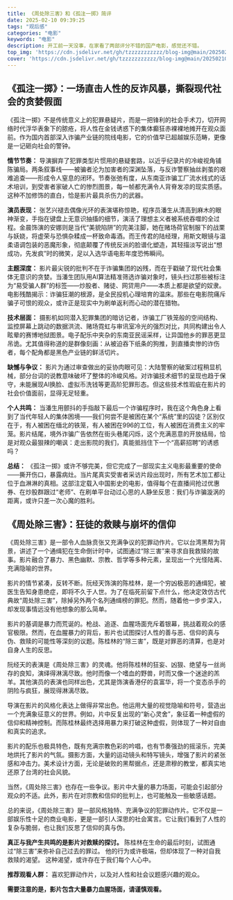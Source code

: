 ```yaml
---
title: 《周处除三害》和《孤注一掷》简评
date: 2025-02-10 09:39:25
tags: "观后感"
categories: "电影"
keywords: "电影"
description: 开工前一天没事，在家看了两部评分不错的国产电影，感觉还不错。
top_img: 'https://cdn.jsdelivr.net/gh/tzzzzzzzzzzz/blog-img@main/20250210094312664.png'
cover: 'https://cdn.jsdelivr.net/gh/tzzzzzzzzzzz/blog-img@main/20250210094312664.png'
---
```

## **《孤注一掷》：一场直击人性的反诈风暴，撕裂现代社会的贪婪假面**

《孤注一掷》不是传统意义上的犯罪悬疑片，而是一把锋利的社会手术刀，切开网络时代浮华表象下的脓疮，将人性在金钱诱惑下的集体癫狂赤裸裸地摊开在观众面前。作为国内首部深入诈骗产业链的院线电影，它的价值早已超越娱乐范畴，更像是一记砸向社会的警钟。

**情节节奏：**
导演摒弃了犯罪类型片惯用的悬疑套路，以近乎纪录片的冷峻视角铺陈骗局。两条叙事线——被骗者沦为加害者的深渊坠落，与反诈警察抽丝剥茧的艰难追查——形成令人窒息的闭环。节奏张弛有度，从东南亚诈骗工厂流水线式的话术培训，到受害者家破人亡的惨烈图景，每一帧都充满令人背脊发凉的现实质感。这种不加修饰的直白，恰是影片最具杀伤力的武器。

**演员表现：**
张艺兴褪去偶像光环的表演堪称惊艳，程序员潘生从清高到麻木的眼神渐变，手指在键盘上无意识抽搐的细节，演活了理想主义者被系统吞噬的全过程。金晨饰演的安娜则是当代“美貌陷阱”的完美注脚，她在赌场荷官制服下的战栗与妖娆，将虚荣与恐惧杂糅成一杯致命毒酒。而王传君的陆经理，用斯文眼镜与温柔语调包装的恶魔形象，彻底颠覆了传统反派的脸谱化塑造，其轻描淡写说出“想成功，先发疯”时的微笑，足以入选华语电影年度恐怖瞬间。

**主题深度：**
影片最尖锐的批判不在于诈骗集团的凶残，而在于戳破了现代社会集体无意识的贪婪。当潘生团队用AI算法精准筛选诈骗对象时，镜头扫过那些被标注为“易受骗人群”的标签——炒股者、赌徒、网贷用户——本质上都是欲望的奴隶。电影残酷揭示：诈骗狂潮的根源，是全民投机心理培育的温床。那些在电影院痛斥骗子可恨的观众，或许正是现实中为刷单返利而心动的潜在猎物。

**技术层面：**
摄影机如同潜入犯罪集团的暗访记者，诈骗工厂铁笼般的空间结构、监控屏幕上跳动的数据洪流、赌场霓虹与审讯室冷光的强烈对比，共同构建出令人眩晕的赛博地狱图景。电子配乐中夹杂的东南亚民谣采样，让异国他乡的罪恶更显吊诡。尤其值得称道的是群像刻画：从被迫吞下纸条的狗推，到直播卖惨的诈伤者，每个配角都是黑色产业链的鲜活切片。

**缺憾与争议：**
影片为通过审查做出的妥协肉眼可见：大陆警察的破案过程稍显机械，部分台词的说教意味破坏了整体的冷峻风格。对诈骗技术细节的呈现也趋于保守，未能展现AI换脸、虚拟币洗钱等更高阶犯罪形态。但这些技术性瑕疵在影片的社会价值面前，显得无足轻重。

**个人共鸣：**
当潘生用颤抖的手指敲下最后一个诈骗程序时，我在这个角色身上看到了当代年轻人的集体困境——我们何尝不是被困在某个“系统”里的囚徒？区别仅在于，有人被困在缅北的铁笼，有人被困在996的工位，有人被困在消费主义的牢笼。影片结尾，境外诈骗广告依然在街头巷尾闪烁，这个充满恶意的开放结局，恰是对观众最狠辣的嘲讽：走出影院的我们，真能抵挡住下一个“高薪招聘”的诱惑吗？

**总结：**
《孤注一掷》或许不够完美，但它完成了一部现实主义电影最重要的使命——撕开伤口，暴露病灶。当片尾真实受害者采访片段出现时，所有艺术加工都让位于血淋淋的真相。这部注定载入中国影史的电影，值得每个在直播间抢过优惠券、在炒股群跟过“老师”、在刷单平台动过心思的人静坐反思：我们与诈骗漩涡的距离，或许只差一次心魔的胜利。

## 《周处除三害》：狂徒的救赎与崩坏的信仰

《周处除三害》是一部令人血脉贲张又充满争议的犯罪动作片。它以台湾黑帮为背景，讲述了一个通缉犯在生命倒计时中，试图通过“除三害”来寻求自我救赎的故事。影片融合了暴力、黑色幽默、宗教、哲学等多种元素，呈现出一个光怪陆离、充满隐喻的世界。

影片的情节紧凑，反转不断。阮经天饰演的陈桂林，是一个穷凶极恶的通缉犯，被医生告知身患绝症，即将不久于人世。为了在临死前留下点什么，他决定效仿古代典故“周处除三害”，除掉另外两个名列通缉榜的罪犯。然而，随着他一步步深入，却发现事情远没有他想象的那么简单。

影片的基调是暴力而荒诞的。枪战、追逐、血腥场面充斥着银幕，挑战着观众的感官极限。然而，在血腥暴力的背后，影片也试图探讨人性的善与恶、信仰的真与伪、救赎的可能性等深刻的议题。陈桂林的“除三害”，既是对罪恶的清算，也是对自身人生的反思。

阮经天的表演是《周处除三害》的灵魂。他将陈桂林的狂妄、凶狠、绝望与一丝尚存的良知，演绎得淋漓尽致。他时而像一个嗜血的野兽，时而又像一个迷途的羔羊。其他演员的表演也同样出色，尤其是饰演香港仔的袁富华，将一个变态杀手的阴险与疯狂，展现得淋漓尽致。

导演在影片的风格化表达上做得非常出色。他运用大量的视觉隐喻和符号，营造出一个充满象征意义的世界。例如，片中反复出现的“新心灵舍”，象征着一种虚假的信仰和精神控制。而陈桂林最终选择用暴力来打破这种虚假，则体现了一种对自由和真实的追求。

影片的配乐也极具特色，既有充满宗教色彩的吟唱，也有节奏强劲的摇滚乐，完美地烘托了影片的气氛。摄影方面，大量的运动镜头和特写镜头，增强了影片的紧张感和冲击力。美术设计方面，无论是破败的黑帮据点，还是肃穆的教堂，都真实地还原了台湾的社会风貌。

当然，《周处除三害》也存在一些争议。影片中大量的暴力场面，可能会引起部分观众的不适。此外，影片在对宗教和信仰的批判上，也可能触及一些敏感话题。

总的来说，《周处除三害》是一部风格独特、充满争议的犯罪动作片。它不仅是一部娱乐性十足的商业电影，更是一部引人深思的社会寓言。它让我们看到了人性的复杂与脆弱，也让我们反思了信仰的真与伪。

**真正与我产生共鸣的是影片对救赎的探讨。** 陈桂林在生命的最后时刻，试图通过“除三害”来弥补自己过去的罪过。 他的行为或许极端，但却体现了一种对自我救赎的渴望。 这种渴望，或许存在于我们每个人心中。

**推荐观看人群：** 喜欢犯罪动作片，以及对人性和社会议题感兴趣的观众。

**需要注意的是，影片包含大量暴力血腥场面，请谨慎观看。**